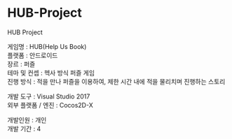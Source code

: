 # HUB-Project
HUB Project  
  
게임명 : HUB(Help Us Book)  
플랫폼 : 안드로이드  
장르 : 퍼즐  
테마 및 컨셉 : 헥사 방식 퍼즐 게임  
진행 방식 : 적을 만나 퍼즐을 이용하여, 제한 시간 내에 적을 물리치며 진행하는 스토리  
  
개발 도구 : Visual Studio 2017  
외부 플랫폼 / 엔진 : Cocos2D-X  
  
개발인원 : 개인  
개발 기간 : 4  
